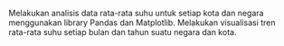 Melakukan analisis data rata-rata suhu untuk setiap kota dan negara menggunakan library Pandas dan Matplotlib. Melakukan visualisasi tren rata-rata suhu setiap bulan dan tahun suatu negara dan kota.
